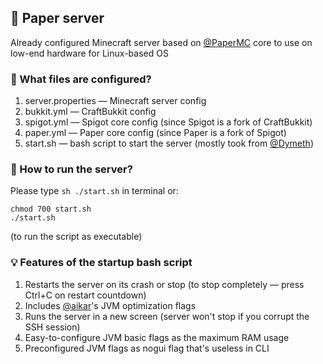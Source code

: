 ## 📃 Paper server
Already configured Minecraft server based on [@PaperMC](https://github.com/PaperMC) core to use on low-end hardware for Linux-based OS

### 🤔 What files are configured?
1. server.properties — Minecraft server config
2. bukkit.yml — CraftBukkit config
3. spigot.yml — Spigot core config (since Spigot is a fork of CraftBukkit)
4. paper.yml — Paper core config (since Paper is a fork of Spigot)
4. start.sh — bash script to start the server (mostly took from [@Dymeth](https://github.com/Dymeth))

### 🏃 How to run the server?
Please type `sh ./start.sh` in terminal
or:
```
chmod 700 start.sh
./start.sh
```
(to run the script as executable)

### 💡 Features of the startup bash script
1. Restarts the server on its crash or stop (to stop completely — press Ctrl+C on restart countdown)
2. Includes [@aikar](https://github.com/aikar)'s JVM optimization flags
3. Runs the server in a new screen (server won't stop if you corrupt the SSH session)
4. Easy-to-configure JVM basic flags as the maximum RAM usage
5. Preconfigured JVM flags as nogui flag that's useless in CLI

